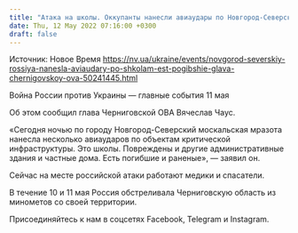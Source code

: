 ```yaml
---
title: "Атака на школы. Оккупанты нанесли авиаудары по Новгород-Северскому, есть погибшие и раненые — глава Черниговской ОВА"
date: Thu, 12 May 2022 07:16:00 +0300
draft: false
---
```

Источник: Новое Время https://nv.ua/ukraine/events/novgorod-severskiy-rossiya-nanesla-aviaudary-po-shkolam-est-pogibshie-glava-chernigovskoy-ova-50241445.html


Война России против Украины — главные события 11 мая

Об этом сообщил глава Черниговской ОВА Вячеслав Чаус.

«Сегодня ночью по городу Новгород-Северский москальская мразота нанесла несколько авиаударов по объектам критической инфраструктуры. Это школы. Повреждены и другие административные здания и частные дома. Есть погибшие и раненые», — заявил он.

Сейчас на месте российской атаки работают медики и спасатели.

В течение 10 и 11 мая Россия обстреливала Черниговскую область из минометов со своей территории.

Присоединяйтесь к нам в соцсетях Facebook, Telegram и Instagram.
